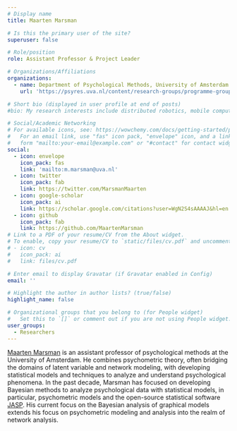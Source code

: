 ```yaml
---
# Display name
title: Maarten Marsman

# Is this the primary user of the site?
superuser: false 

# Role/position
role: Assistant Professor & Project Leader

# Organizations/Affiliations
organizations:
  - name: Department of Psychological Methods, University of Amsterdam
    url: 'https://psyres.uva.nl/content/research-groups/programme-group-psychological-methods/programme-group-psychological-methods.html'

# Short bio (displayed in user profile at end of posts)
#bio: My research interests include distributed robotics, mobile computing and programmable matter.

# Social/Academic Networking
# For available icons, see: https://wowchemy.com/docs/getting-started/page-builder/#icons
#   For an email link, use "fas" icon pack, "envelope" icon, and a link in the
#   form "mailto:your-email@example.com" or "#contact" for contact widget.
social:
  - icon: envelope
    icon_pack: fas
    link: 'mailto:m.marsman@uva.nl'
  - icon: twitter
    icon_pack: fab
    link: https://twitter.com/MarsmanMaarten
  - icon: google-scholar
    icon_pack: ai
    link: https://scholar.google.com/citations?user=WgN2S4sAAAAJ&hl=en
  - icon: github
    icon_pack: fab
    link: https://github.com/MaartenMarsman
# Link to a PDF of your resume/CV from the About widget.
# To enable, copy your resume/CV to `static/files/cv.pdf` and uncomment the lines below.
# - icon: cv
#   icon_pack: ai
#   link: files/cv.pdf

# Enter email to display Gravatar (if Gravatar enabled in Config)
email: ''

# Highlight the author in author lists? (true/false)
highlight_name: false

# Organizational groups that you belong to (for People widget)
#   Set this to `[]` or comment out if you are not using People widget.
user_groups:
  - Researchers
---
```

[Maarten Marsman](https://www.maartenmarsman.com) is an assistant professor of psychological methods at the University of Amsterdam. He combines psychometric theory, often bridging the domains of latent variable and network modeling, with developing statistical models and techniques to analyze and understand psychological phenomena. In the past decade, Marsman has focused on developing Bayesian methods to analyze psychological data with statistical models, in particular, psychometric models and the open-source statistical software [JASP](https://jasp-stats.org/). His current focus on the Bayesian analysis of graphical models extends his focus on psychometric modeling and analysis into the realm of network analysis. 
